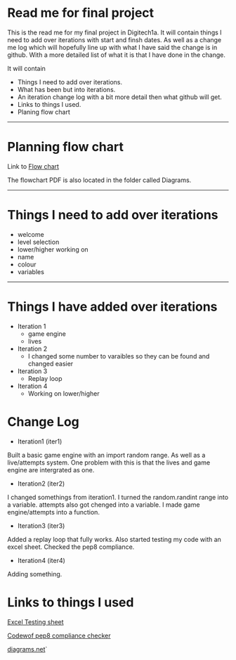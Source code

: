 # Read me for final project
This is the read me for my final project in Digitech1a. 
 It will contain things I need to add over iterations with start and finsh dates. As well as a change me log which will hopefully line up with what I have said the change is in github. With a more detailed list of what it is that I have done in the change.

It will contain
- Things I need to add over iterations.
- What has been but into iterations.
- An iteration change log with a bit more detail then what github will get.
- Links to things I used.
- Planing flow chart
___

# Planning flow chart
Link to [Flow chart](https://app.diagrams.net/#HCopperock%2FDigitech23%2Fmain%2FFinal%20Project%2FDiagrams%2FPlanning%20Flow%20Chart.drawio)

The flowchart PDF is also located in the folder called Diagrams.

---
# Things I need to add over iterations
- welcome
- level selection
- lower/higher  working on
- name
- colour
- variables
---

# Things I have added over iterations
- Iteration 1
    - game engine
    - lives
- Iteration 2
    - I changed some number to varaibles so they can be found and changed easier
- Iteration 3
    - Replay loop
- Iteration 4
    - Working on lower/higher

# Change Log
- Iteration1 (iter1)
  
Built a basic game engine with an import random range. As well as a live/attempts system. One problem with this is that the lives and game engine are intergrated as one.

- Iteration2 (iter2)

I changed somethings from iteration1. I turned the random.randint range into a variable. attempts also got chenged into a variable. I made game engine/attempts into a function. 

- Iteration3 (iter3)

Added a replay loop that fully works. Also started testing my code with an excel sheet. Checked the pep8 compliance.

- Iteration4 (iter4)

Adding something.


# Links to things I used
[Excel Testing sheet](https://wainuiomatahighschoolnz-my.sharepoint.com/:x:/g/personal/youc21091_wainuiomatahigh_school_nz/EREzvVQR2OVDjhWUyKZl1KkBwjHfARBMVTtOKgn_tOOe3Q?e=36WseQ)

[Codewof pep8 compliance checker](https://www.codewof.co.nz/style/python3/)

[diagrams.net](https://app.diagrams.net/)`